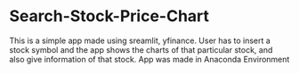 # Search-Stock-Price-Chart
This is a simple app made using sreamlit, yfinance. User has to insert a stock symbol and the app shows the charts of that particular stock, and also give information of that stock. App was made in Anaconda Environment
